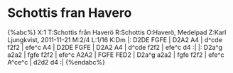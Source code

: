 # Schottis fran Havero

{%abc%}
X:1
T:Schottis från Haverö
R:Schottis
O:Haverö, Medelpad
Z:Karl Ljungkvist, 2011-11-21
M:2/4
L:1/16
K:Dm
|: D2DE FGFE | D2A2 A4 | d^cde f2f2 | efe^c A4 |
   D2DE FGFE | D2A2 A4 | d^cde f2f2 | efe^c d4 :|
|: D2a^g a2a2 | fgfe f2f2 | efe^c A2A2 | FGFE FED2 |
   D2a^g a2a2 | fgfe f2f2 | efe^c A^ce^c | d2d2 d4 :|
{%endabc%}
